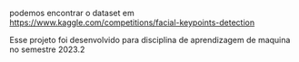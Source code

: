 podemos encontrar o dataset em 
https://www.kaggle.com/competitions/facial-keypoints-detection

Esse projeto foi desenvolvido para disciplina de aprendizagem de maquina no semestre 2023.2